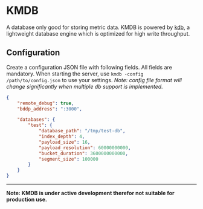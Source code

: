 # KMDB
A database only good for storing metric data. KMDB is powered by [kdb](https://github.com/meteorhacks/kdb), a lightweight database engine which is optimized for high write throughput.


## Configuration

Create a configuration JSON file with following fields. All fields are mandatory. When starting the server, use `kmdb -config /path/to/config.json` to use your settings. *Note: config file format will change significantly when multiple db support is implemented.*

```json
{
    "remote_debug": true,
    "bddp_address": ":3000",

    "databases": {
        "test": {
            "database_path": "/tmp/test-db",
            "index_depth": 4,
            "payload_size": 16,
            "payload_resolution": 60000000000,
            "bucket_duration": 3600000000000,
            "segment_size": 100000
        }
    }
}
```

***

**Note: KMDB is under active development therefor not suitable for production use.**
